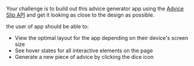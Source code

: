 Your challenge is to build out this advice generator app using the [Advice Slip API](https://api.adviceslip.com) and get it looking as close to the design as possible.

the user of app should be able to:

- View the optimal layout for the app depending on their device's screen size
- See hover states for all interactive elements on the page
- Generate a new piece of advice by clicking the dice icon
